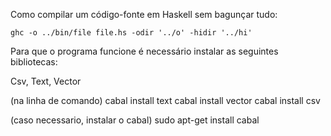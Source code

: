Como compilar um código-fonte em Haskell sem bagunçar tudo:

`ghc -o ../bin/file file.hs -odir '../o' -hidir '../hi'`


Para que o programa funcione é necessário instalar as seguintes bibliotecas:

Csv, Text, Vector

(na linha de comando)
cabal install text
cabal install vector
cabal install csv

(caso necessario, instalar o cabal)
sudo apt-get install cabal